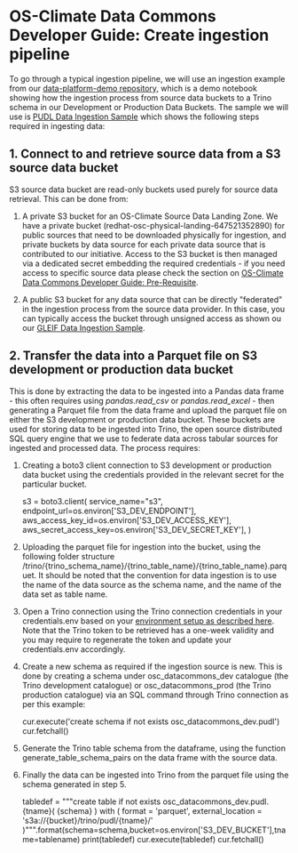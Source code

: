 # OS-Climate Data Commons Developer Guide: Create ingestion pipeline

To go through a typical ingestion pipeline, we will use an ingestion example from our [data-platform-demo repository](https://github.com/os-climate/data-platform-demo), which is a demo notebook showing how the ingestion process from source data buckets to a Trino schema in our Development or Production Data Buckets. The sample we will use is [PUDL Data Ingestion Sample](https://github.com/os-climate/data-platform-demo/blob/master/notebooks/pudl_ingestion_sample.ipynb) which shows the following steps required in ingesting data:

## 1. Connect to and retrieve source data from a S3 source data bucket

S3 source data bucket are read-only buckets used purely for source data retrieval. This can be done from:

1. A private S3 bucket for an OS-Climate Source Data Landing Zone. We have a private bucket (redhat-osc-physical-landing-647521352890) for public sources that need to be downloaded physically for ingestion, and private buckets by data source for each private data source that is contributed to our initiative. Access to the S3 bucket is then managed via a dedicated secret embedding the required credentials - if you need access to specific source data please check the section on [OS-Climate Data Commons Developer Guide: Pre-Requisite](./pre-requisite.md).

2. A public S3 bucket for any data source that can be directly "federated" in the ingestion process from the source data provider. In this case, you can typically access the bucket through unsigned access as shown ou our [GLEIF Data Ingestion Sample](https://github.com/os-climate/data-platform-demo/blob/master/notebooks/gleif_ingestion_sample.ipynb).

## 2. Transfer the data into a Parquet file on S3 development or production data bucket

This is done by extracting the data to be ingested into a Pandas data frame - this often requires using *pandas.read_csv* or *pandas.read_excel* - then generating a Parquet file from the data frame and upload the parquet file on either the S3 development or production data bucket. These buckets are used for storing data to be ingested into Trino, the open source distributed SQL query engine that we use to federate data across tabular sources for ingested and processed data. The process requires:

1. Creating a boto3 client connection to S3 development or production data bucket using the credentials provided in the relevant secret for the particular bucket.

    s3 = boto3.client(
    service_name="s3",
    endpoint_url=os.environ['S3_DEV_ENDPOINT'],
    aws_access_key_id=os.environ['S3_DEV_ACCESS_KEY'],
    aws_secret_access_key=os.environ['S3_DEV_SECRET_KEY'],
    )

2. Uploading the parquet file for ingestion into the bucket, using the following folder structure /trino/{trino_schema_name}/{trino_table_name}/{trino_table_name}.parquet. It should be noted that the convention for data ingestion is to use the name of the data source as the schema name, and the name of the data set as table name.

3. Open a Trino connection using the Trino connection credentials in your credentials.env based on your [environment setup as described here](./setup-initial-environment.md). Note that the Trino token to be retrieved has a one-week validity and you may require to regenerate the token and update your credentials.env accordingly.

4. Create a new schema as required if the ingestion source is new. This is done by creating a schema under osc_datacommons_dev catalogue (the Trino development catalogue) or osc_datacommons_prod (the Trino production catalogue) via an SQL command through Trino connection as per this example:

    cur.execute('create schema if not exists osc_datacommons_dev.pudl')
    cur.fetchall()

5. Generate the Trino table schema from the dataframe, using the function generate_table_schema_pairs on the data frame with the source data.

6. Finally the data can be ingested into Trino from the parquet file using the schema generated in step 5.

    tabledef = """create table if not exists osc_datacommons_dev.pudl.{tname}(
    {schema}
    ) with (
    format = 'parquet',
    external_location = 's3a://{bucket}/trino/pudl/{tname}/'
    )""".format(schema=schema,bucket=os.environ['S3_DEV_BUCKET'],tname=tablename)
    print(tabledef)
    cur.execute(tabledef)
    cur.fetchall()
